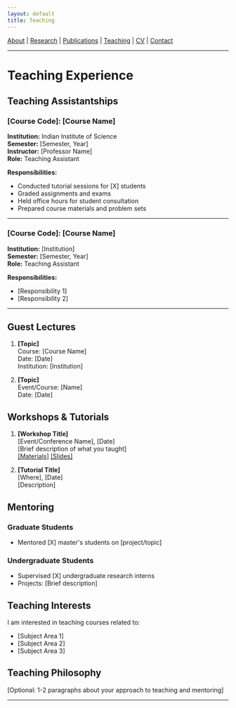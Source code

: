 ```yaml
---
layout: default
title: Teaching
---
```

[About](about) | [Research](research) | [Publications](publications) | [Teaching](teaching) | [CV](cv) | [Contact](contact)

---
# Teaching Experience

## Teaching Assistantships

### [Course Code]: [Course Name]
**Institution:** Indian Institute of Science  
**Semester:** [Semester, Year]  
**Instructor:** [Professor Name]  
**Role:** Teaching Assistant

**Responsibilities:**
- Conducted tutorial sessions for [X] students
- Graded assignments and exams
- Held office hours for student consultation
- Prepared course materials and problem sets

---

### [Course Code]: [Course Name]
**Institution:** [Institution]  
**Semester:** [Semester, Year]  
**Role:** Teaching Assistant

**Responsibilities:**
- [Responsibility 1]
- [Responsibility 2]

---

## Guest Lectures

1. **[Topic]**  
   Course: [Course Name]  
   Date: [Date]  
   Institution: [Institution]

2. **[Topic]**  
   Event/Course: [Name]  
   Date: [Date]

## Workshops & Tutorials

1. **[Workshop Title]**  
   [Event/Conference Name], [Date]  
   [Brief description of what you taught]  
   [[Materials]](#) [[Slides]](#)

2. **[Tutorial Title]**  
   [Where], [Date]  
   [Description]

## Mentoring

### Graduate Students
- Mentored [X] master's students on [project/topic]

### Undergraduate Students
- Supervised [X] undergraduate research interns
- Projects: [Brief description]

## Teaching Interests
I am interested in teaching courses related to:
- [Subject Area 1]
- [Subject Area 2]
- [Subject Area 3]

## Teaching Philosophy
[Optional: 1-2 paragraphs about your approach to teaching and mentoring]

---

